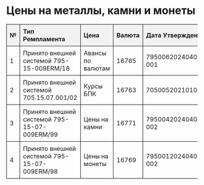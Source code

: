 <html>
  <head>
    <title>Цены на металлы, камни и монеты</title>
    <style>
      table {
        border-collapse: collapse;
        width: 100%;
      }
      th,
      td {
        border: 1px solid black;
        padding: 8px;
        text-align: left;
      }
      th {
        background-color: #f2f2f2;
      }
    </style>
  </head>
  <body>
    <h1>Цены на металлы, камни и монеты</h1>
    <table>
      <thead>
        <tr>
          <th>№</th>
          <th>Тип Ремпламента</th>
          <th>Цена</th>
          <th>Валюта</th>
          <th>Дата Утверждения</th>
          <th>Создатель</th>
          <th>Утвердитель</th>
          <th>Архивный номер</th>
        </tr>
      </thead>
      <tbody>
        <tr>
          <td>1</td>
          <td>Принято внешней системой 795-15-009ERM/18</td>
          <td>Авансы по валютам</td>
          <td>16765</td>
          <td>79500620240402-001</td>
          <td>02/04/2024 00:00</td>
          <td>02/04/2024 14:34</td>
          <td>su_ermspec</td>
          <td>su_ermpodpisant</td>
        </tr>
        <tr>
          <td>2</td>
          <td>Принято внешней системой 705.15.07.001/02</td>
          <td>Курсы БПК</td>
          <td>16763</td>
          <td>70500520210102.003</td>
          <td>02/01/2024 14:41</td>
          <td>02/01/2021 14:30</td>
          <td>Su ormspec</td>
          <td>Su ormpodpisant</td>
        </tr>
        <tr>
          <td>3</td>
          <td>Принято внешней системой 795-15-07-009ERM/99</td>
          <td>Цены на камни</td>
          <td>16771</td>
          <td>79500420240402-002</td>
          <td>02/04/2024 14:50</td>
          <td>02/04/2024 14:40</td>
          <td>su_ermspec</td>
          <td>su_ermpodpisant</td>
        </tr>
        <tr>
          <td>4</td>
          <td>Принято внешней системой 795-15-07-009ERM/98</td>
          <td>Цены на монеты</td>
          <td>16769</td>
          <td>79500120240402-002</td>
          <td>02/04/2024 15:01</td>
          <td>02/04/2024 14:3
